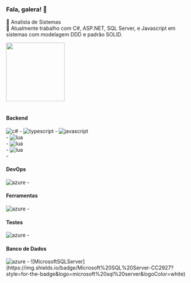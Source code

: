 ### Fala, galera! 👋
<!--
**rodrigozoran/rodrigozoran** is a ✨ _special_ ✨ repository because its `README.md` (this file) appears on your GitHub profile.
-->

🌱 Analista de Sistemas <br/>
🚀 Atualmente trabalho com C#, ASP.NET, SQL Server, e Javascript em sistemas com modelagem DDD e padrão SOLID.


<div>
   <img height="160em" src="https://github-readme-stats.vercel.app/api/top-langs/?username=rodrigozoran&layout=compact"/>
</div><br>

<div>
      <h4>Backend</h4>
      <img src="https://img.shields.io/badge/c%23-%23239120.svg?style=for-the-badge&logo=csharp&logoColor=white)"  alt="c#" /> - 
      <img src="https://img.shields.io/badge/TypeScript-007ACC?style=for-the-badge&logo=typescript&logoColor=white"  alt="typescript" /> - 
      <img src="https://img.shields.io/badge/JavaScript-323330?style=for-the-badge&logo=javascript&logoColor=F7DF1E"  alt="javascript" /><br/> - 
      <img src="https://img.shields.io/badge/lua-%232C2D72.svg?style=for-the-badge&logo=lua&logoColor=white"  alt="lua" /><br/> - 
      <img src="https://img.shields.io/badge/lua-%232C2D72.svg?style=for-the-badge&logo=lua&logoColor=white"  alt="lua" /><br/> - 
      <img src="https://img.shields.io/badge/lua-%232C2D72.svg?style=for-the-badge&logo=lua&logoColor=white"  alt="lua" /><br/> - 
      <h4>DevOps</h4>
      <img src="https://img.shields.io/badge/azure-%230072C6.svg?style=for-the-badge&logo=microsoftazure&logoColor=white" alt="azure" /> - <br/>
      <h4>Ferramentas</h4>
      <img src="https://img.shields.io/badge/docker-%230db7ed.svg?style=for-the-badge&logo=docker&logoColor=white" alt="azure" /> - <br/>
      <h4>Testes</h4>
      <img src="https://img.shields.io/badge/-cypress-%23E5E5E5?style=for-the-badge&logo=cypress&logoColor=058a5e" alt="azure" /> - <br/>
      <h4>Banco de Dados</h4>
      <img src="https://img.shields.io/badge/postgres-%23316192.svg?style=for-the-badge&logo=postgresql&logoColor=white" alt="azure" /> - 
      ![MicrosoftSQLServer](https://img.shields.io/badge/Microsoft%20SQL%20Server-CC2927?style=for-the-badge&logo=microsoft%20sql%20server&logoColor=white)
      


</div>

